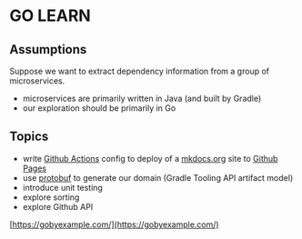 # GO LEARN

## Assumptions

Suppose we want to extract dependency information from a group of microservices.

 - microservices are primarily written in Java (and built by Gradle)
 - our exploration should be primarily in Go

## Topics

- write [Github Actions](https://docs.github.com/en/actions) config to deploy of a [mkdocs.org](https://www.mkdocs.org) site to [Github Pages](https://pages.github.com/)
- use [protobuf](https://github.com/golang/protobuf) to generate our domain (Gradle Tooling API artifact model)
- introduce unit testing
- explore sorting 
- explore Github API


[https://gobyexample.com/](https://gobyexample.com/)
